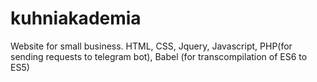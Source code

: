 # kuhniakademia

Website for small business. HTML, CSS, Jquery, Javascript, PHP(for sending requests to telegram bot), Babel (for transcompilation of ES6 to ES5)
